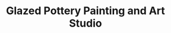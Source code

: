 ---
title: "Glazed Pottery Painting and Art Studio"
url: /glastonbury/glazed-pottery-painting-and-art-studio/
shop: Kunst
---